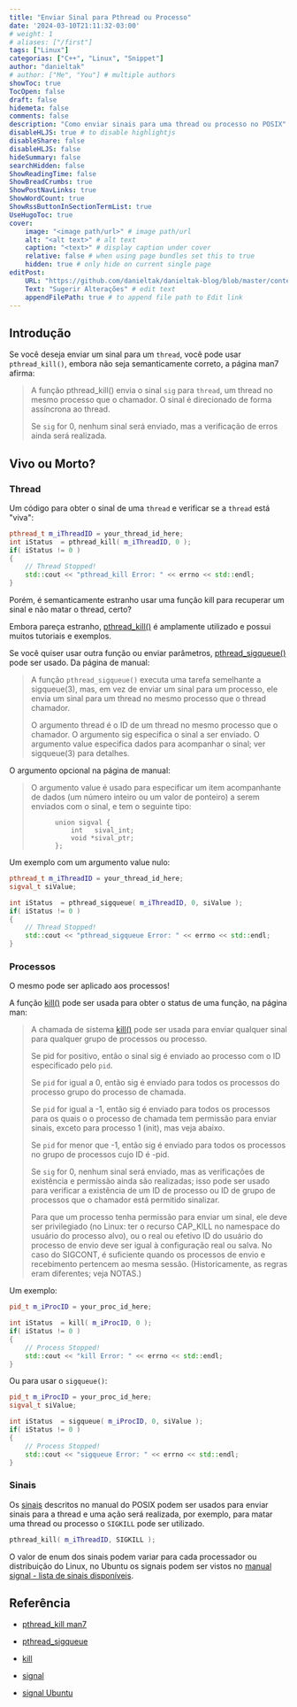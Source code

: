 ```yaml
---
title: "Enviar Sinal para Pthread ou Processo"
date: '2024-03-10T21:11:32-03:00'
# weight: 1
# aliases: ["/first"]
tags: ["Linux"]
categorias: ["C++", "Linux", "Snippet"]
author: "danieltak"
# author: ["Me", "You"] # multiple authors
showToc: true
TocOpen: false
draft: false
hidemeta: false
comments: false
description: "Como enviar sinais para uma thread ou processo no POSIX"
disableHLJS: true # to disable highlightjs
disableShare: false
disableHLJS: false
hideSummary: false
searchHidden: false
ShowReadingTime: false
ShowBreadCrumbs: true
ShowPostNavLinks: true
ShowWordCount: true
ShowRssButtonInSectionTermList: true
UseHugoToc: true
cover:
    image: "<image path/url>" # image path/url
    alt: "<alt text>" # alt text
    caption: "<text>" # display caption under cover
    relative: false # when using page bundles set this to true
    hidden: true # only hide on current single page
editPost:
    URL: "https://github.com/danieltak/danieltak-blog/blob/master/content"
    Text: "Sugerir Alterações" # edit text
    appendFilePath: true # to append file path to Edit link
---
```


## Introdução

Se você deseja enviar um sinal para um `thread`, você pode usar `pthread_kill()`, embora não seja semanticamente correto, a página man7 afirma:

> A função pthread_kill() envia o sinal `sig` para `thread`, um
       thread no mesmo processo que o chamador. O sinal é
       direcionado de forma assíncrona ao thread.
>
> Se `sig` for 0, nenhum sinal será enviado, mas a verificação de erros ainda será
       realizada.

## Vivo ou Morto?

### Thread

Um código para obter o sinal de uma `thread` e verificar se a `thread` está "viva":

```cpp	
pthread_t m_iThreadID = your_thread_id_here;
int	iStatus  = pthread_kill( m_iThreadID, 0 );
if( iStatus != 0 )  
{
    // Thread Stopped!
    std::cout << "pthread_kill Error: " << errno << std::endl;
}
```

Porém, é semanticamente estranho usar uma função kill para recuperar um sinal e não matar o thread, certo?

Embora pareça estranho, [pthread_kill()][1] é amplamente utilizado e possui muitos tutoriais e exemplos.

Se você quiser usar outra função ou enviar parâmetros, [pthread_sigqueue()][2] pode ser usado. Da página de manual:

> A função `pthread_sigqueue()` executa uma tarefa semelhante a
       sigqueue(3), mas, em vez de enviar um sinal para um processo, ele
       envia um sinal para um thread no mesmo processo que o thread chamador.
>
> O argumento thread é o ID de um thread no mesmo processo que
       o chamador. O argumento sig especifica o sinal a ser enviado.
       O argumento value especifica dados para acompanhar o sinal; ver
       sigqueue(3) para detalhes.

O argumento opcional na página de manual:

> O argumento value é usado para especificar um item acompanhante de
       dados (um número inteiro ou um valor de ponteiro) a serem enviados com o
       sinal, e tem o seguinte tipo:
>
>           union sigval {
>               int   sival_int;
>               void *sival_ptr;
>           };

Um exemplo com um argumento value nulo:

```cpp	
pthread_t m_iThreadID = your_thread_id_here;
sigval_t siValue;

int	iStatus  = pthread_sigqueue( m_iThreadID, 0, siValue );
if( iStatus != 0 )  
{
    // Thread Stopped!
    std::cout << "pthread_sigqueue Error: " << errno << std::endl;
}
```

### Processos

O mesmo pode ser aplicado aos processos!

A função [kill()][3] pode ser usada para obter o status de uma função, na página man:

>A chamada de sistema [kill()][3] pode ser usada para enviar qualquer sinal para qualquer
>grupo de processos ou processo.
>
>Se pid for positivo, então o sinal sig é enviado ao processo com
>o ID especificado pelo `pid`.
>
>Se `pid` for igual a 0, então sig é enviado para todos os processos do processo
>grupo do processo de chamada.
>
>Se `pid` for igual a -1, então sig é enviado para todos os processos para os quais o
>o processo de chamada tem permissão para enviar sinais, exceto para
>processo 1 (init), mas veja abaixo.
>
>Se `pid` for menor que -1, então sig é enviado para todos os processos no
>grupo de processos cujo ID é -pid.
>
>Se `sig` for 0, nenhum sinal será enviado, mas as verificações de existência e permissão ainda são realizadas; isso pode ser usado para verificar a existência de um ID de processo ou ID de grupo de processos que o chamador está permitido sinalizar.
>
>Para que um processo tenha permissão para enviar um sinal, ele deve
ser privilegiado (no Linux: ter o recurso CAP_KILL no
namespace do usuário do processo alvo), ou o real ou efetivo ID do usuário do processo de envio deve ser igual à configuração real ou salva.
>No caso do SIGCONT, é suficiente quando os processos de envio e recebimento pertencem ao
mesma sessão. (Historicamente, as regras eram diferentes; veja NOTAS.)

Um exemplo:

```cpp	
pid_t m_iProcID = your_proc_id_here;

int	iStatus  = kill( m_iProcID, 0 );
if( iStatus != 0 )  
{
    // Process Stopped!
    std::cout << "kill Error: " << errno << std::endl;
}
```

Ou para usar o `sigqueue()`:

```cpp	
pid_t m_iProcID = your_proc_id_here;
sigval_t siValue;

int	iStatus  = sigqueue( m_iProcID, 0, siValue );
if( iStatus != 0 )  
{
    // Process Stopped!
    std::cout << "sigqueue Error: " << errno << std::endl;
}
```

### Sinais

Os [sinais][4] descritos no manual do POSIX podem ser usados para enviar sinais para a thread e uma ação será realizada, por exemplo, para matar uma thread ou processo o `SIGKILL` pode ser utilizado.

```cpp
pthread_kill( m_iThreadID, SIGKILL );
```

O valor de enum dos sinais podem variar para cada processador ou distribuição do Linux, no Ubuntu os signais podem ser vistos no [manual signal - lista de sinais disponíveis][5].

## Referência

- [pthread_kill man7][1]

[1]: https://man7.org/linux/man-pages/man3/pthread_kill.3.html

- [pthread_sigqueue][2]

[2]: https://man7.org/linux/man-pages/man3/pthread_sigqueue.3.html

- [kill][3]

[3]: https://man7.org/linux/man-pages/man2/kill.2.html

- [signal][4]

[4]: https://man7.org/linux/man-pages/man7/signal.7.html

- [signal Ubuntu][5]

[5]: https://manpages.ubuntu.com/manpages/trusty/pt/man7/signal.7.html